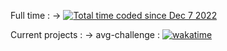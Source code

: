  <!--START_SECTION:waka--><!--END_SECTION:waka-->
Full time :
   -> <a href="https://wakatime.com/@6bacae47-04b0-45e9-9329-f65b71d15ddc"><img src="https://wakatime.com/badge/user/6bacae47-04b0-45e9-9329-f65b71d15ddc.svg" alt="Total time coded since Dec 7 2022" /></a>

Current projects :
   -> avg-challenge : [![wakatime](https://wakatime.com/badge/user/6bacae47-04b0-45e9-9329-f65b71d15ddc/project/a7e9e1a6-0e3f-47b1-acde-9a4af7bec4c4.svg)](https://wakatime.com/badge/user/6bacae47-04b0-45e9-9329-f65b71d15ddc/project/a7e9e1a6-0e3f-47b1-acde-9a4af7bec4c4)


<!-- <img src="https://wakatime.com/share/@RaphTPLR/f7f59919-8524-4778-9ccd-28aa5f83b236.svg" height="400"> -->
<!-- <img
  src="https://github.com/RaphTPLR/RaphTPLR/blob/main/images/stat.svg"
  alt="Alternative Text"
/> -->
